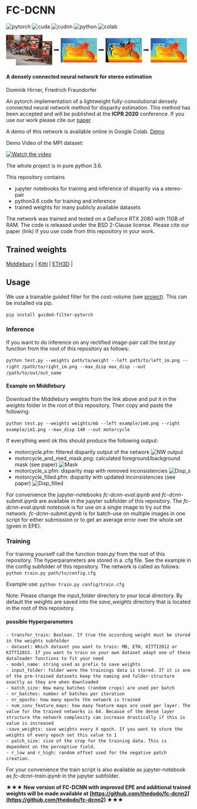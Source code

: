 # FC-DCNN 
![pytorch](https://img.shields.io/badge/pytorch-v1.2.0-green.svg?style=plastic)
![cuda](https://img.shields.io/badge/cuda-v10.0-green.svg?style=plastic)
![cudnn](https://img.shields.io/badge/cudnn-v7.4.2-green.svg?style=plastic)
![python](https://img.shields.io/badge/python-v3.6.10-green.svg?style=plastic)
![colab](https://img.shields.io/badge/online-demo-green.svg?style=plastic)

![Teaser image](./docs/Header.png)
#### A densely connected neural network for stereo estimation
Dominik Hirner, Friedrich Fraundorfer

An pytorch implementation of a lightweight fully-convolutional densely connected neural network method for disparity estimation.
This method has been accepted and will be published at the **ICPR 2020** conference. If you use our work please cite our 
[paper](https://arxiv.org/abs/2010.06950)

A demo of this network is available online in Google Colab. 
[Demo](https://colab.research.google.com/drive/1i5k-YTCsmQC8IIURBh802oKeyZP_ZSHG)

Demo Video of the MPI dataset: 

[![Watch the video](https://img.youtube.com/vi/U70bsypa96g/maxresdefault.jpg)](https://youtu.be/U70bsypa96g)

The whole project is in pure python 3.6.

This repository contains

- jupyter notebooks for training and inference of disparity via a stereo-pair
- python3.6 code for training and inference
- trained weights for many publicly available datasets

The network was trained and tested on a GeForce RTX 2080 with 11GB of RAM.
The code is released under the BSD 2-Clause license. Please cite our paper (link) if you use code from this repository in your work.

## Trained weights

[Middlebury](https://drive.google.com/file/d/1DiuY47dnM4PUgzDg8SQZyZUyC09pVoDO/view?usp=sharing) |
[Kitti](https://drive.google.com/file/d/1Nce9yJeAs7u8Y1GpbJpgzP_RbLg9S3Rs/view?usp=sharing) |
[ETH3D](https://drive.google.com/file/d/19QxmKWHNgNnjOUFBPnVgGG3r3mkHY1nW/view?usp=sharing) |

## Usage
We use a trainable guided filter for the cost-volume (see [project](http://wuhuikai.me/DeepGuidedFilterProject/)). This can be installed via pip.

 ```pip install guided-filter-pytorch```

### Inference 
If you want to do inference on any rectified image-pair call the *test.py* function from the root of this repository as follows: 

 ```python test.py --weights path/to/weight --left path/to/left_im.png --right /path/to/right_im.png --max_disp max_disp --out /path/to/out/out_name```
#### Example on Middlebury
Download the Middlebury weights from the link above and put it in the *weights* folder in the root of this repository. Then copy and paste the following: 

```python test.py --weights weights/mb --left example/im0.png --right example/im1.png --max_disp 140 --out motorcycle```

If everything went ok this should produce the following output: 

- motorcycle.pfm: filtered disparity output of the network
![NW output](./docs/motor_NW_small.png)
- motorcycle_and_med_mask.png: calculated foreground/background mask (see paper)
![Mask](./docs/motorcyclebilat_and_med_mask_small.png)
- motorcycle_s.pfm: disparity map with removed inconsistencies
![Disp_s](./docs/motor_s_small.png)
- motorcycle_filled.pfm: disparity with updated inconsistencies (see paper)
![Disp_filled](./docs/motor_filled_small.png)

For convenience the jupyter-notebooks *fc-dcnn-eval.ipynb* and *fc-dcnn-submit.ipynb* are available in the jupyter subfolder of this repository. The *fc-dcnn-eval.ipynb* notebook is for use on a single image to try out the network. *fc-dcnn-submit.ipynb* is for batch-use on multiple images in one script for either submission or to get an average error over the whole set (given in EPE).

### Training

For training yourself call the function *train.py* from the root of this repository. The hyperparameters are stored in a .cfg file. See the example in the config subfolder of this repository.
The network is called as follows: 
 ```python train.py path/to/config.cfg```
 
 Example use: 
 ```python train.py config/train.cfg```

Note: Please change the input_folder directory to your local directory.
By default the weights are saved into the *save_weights* directory that is located in the root of this repository.

#### possible Hyperparameters 
```
- transfer_train: Boolean. If true the according weight must be stored in the weights subfolder
- dataset: Which dataset you want to train: MB, ETH, KITTI2012 or KITTI2015. If you want to train on your own dataset adapt one of these dataloader functions to fit your need
- model_name: string used as prefix to save weights 
- input_folder: folder were the trainings data is stored. If it is one of the pre-trained datasets keep the naming and folder-structure exactly as they are when downloaded
- batch_size: How many batches (random crops) are used per batch
- nr_batches: number of batches per iteration
- nr_epochs: how many epochs the network is trained
- num_conv_feature_maps: how many feature maps are used per layer. The value for the trained networks is 64. Because of the dense layer structure the network complexity can increase drastically if this is value is increased
-save_weights: save weights every X epoch. If you want to store the weights of every epoch set this value to 1
- patch_size: size of the crop for the training data. This is dependent on the perceptive field.
- r_low and r_high: random offset used for the negative patch creation.
```

For your convenience the train script is also available as jupyter-notebook as *fc-dcnn-train.ipynb* in the jupyter subfolder.

**&#9733;&#9733;&#9733; New version of FC-DCNN with improved EPE and additional trained weights will be made available at [https://github.com/thedodo/fc-dcnn2](https://github.com/thedodo/fc-dcnn2) &#9733;&#9733;&#9733;**
